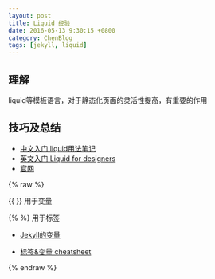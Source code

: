 ```yaml
---
layout: post
title: Liquid 经验
date: 2016-05-13 9:30:15 +0800
category: ChenBlog
tags: [jekyll, liquid]
---
```


## 理解

liquid等模板语言，对于静态化页面的灵活性提高，有重要的作用

## 技巧及总结

* [中文入门 liquid用法笔记 ](http://blog.csdn.net/dont27/article/details/38097581)
* [英文入门 Liquid for designers](https://github.com/Shopify/liquid/wiki/liquid-for-designers)
* [官网](http://shopify.github.io/liquid/)

{% raw %}

{{ }} 用于变量

{% %} 用于标签

* [Jekyll的变量](https://jekyllrb.com/docs/variables/)

* [标签&变量 cheatsheet](cheat.jekyll.tips)

{% endraw %}
